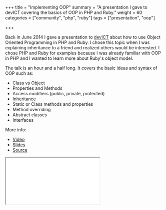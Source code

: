 +++
title = "Implementing OOP"
summary = "A presentation I gave to devICT covering the basics of OOP in PHP and Ruby."
weight = 60
categories = ["community", "php", "ruby"]
tags = ["presentation", "oop"]

+++

Back in June 2014 I gave a presentation to [devICT][devict] about how to use
Object Oriented Programming in PHP and Ruby. I chose this topic when I was
explaining inheritance to a friend and realized others would be interested. I
chose PHP and Ruby for examples because I was already familiar with OOP in PHP
and I wanted to learn more about Ruby's object model.

The talk is an hour and a half long. It covers the basic ideas and syntax of
OOP such as:

* Class vs Object
* Properties and Methods
* Access modifiers (public, private, protected)
* Inheritance
* Static or Class methods and properties
* Method overriding
* Abstract classes
* Interfaces

More info:

* [Video][video]
* [Slides][slides]
* [Source][source]

<div class="embed-responsive embed-responsive-4by3">
  <iframe class="embed-responsive-item" src="//www.youtube.com/embed/7QoEfPYULXM" allowfullscreen></iframe>
</div>

[source]: https://github.com/jcbwlkr/implementing-oop
[slides]: /implementing-oop/presentation/
[video]: http://youtu.be/7QoEfPYULXM
[devict]: /portfolio/devict.html
